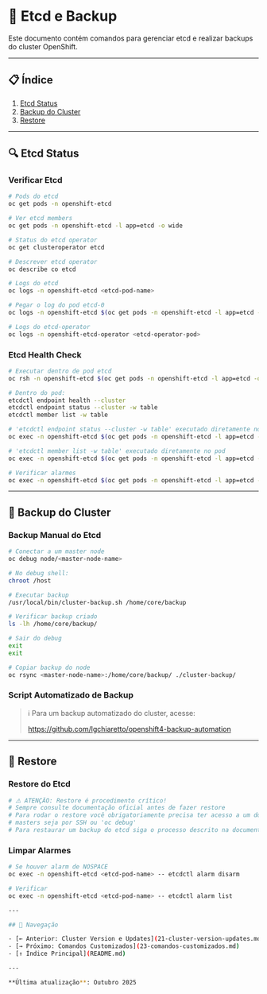 # 💾 Etcd e Backup

Este documento contém comandos para gerenciar etcd e realizar backups do cluster OpenShift.

---

## 📋 Índice

1. [Etcd Status](#etcd-status)
2. [Backup do Cluster](#backup-do-cluster)
3. [Restore](#restore)

---

## 🔍 Etcd Status

### Verificar Etcd
```bash
# Pods do etcd
oc get pods -n openshift-etcd
```

```bash
# Ver etcd members
oc get pods -n openshift-etcd -l app=etcd -o wide
```

```bash
# Status do etcd operator
oc get clusteroperator etcd
```

```bash
# Descrever etcd operator
oc describe co etcd
```

```bash ignore-test
# Logs do etcd
oc logs -n openshift-etcd <etcd-pod-name>
```

```bash ignore-test
# Pegar o log do pod etcd-0
oc logs -n openshift-etcd $(oc get pods -n openshift-etcd -l app=etcd -o jsonpath='{.items[0].metadata.name}')
```

```bash ignore-test
# Logs do etcd-operator
oc logs -n openshift-etcd-operator <etcd-operator-pod>
```

### Etcd Health Check
```bash ignore-test
# Executar dentro de pod etcd
oc rsh -n openshift-etcd $(oc get pods -n openshift-etcd -l app=etcd -o jsonpath='{.items[0].metadata.name}')
```

```bash ignore-test
# Dentro do pod:
etcdctl endpoint health --cluster
etcdctl endpoint status --cluster -w table
etcdctl member list -w table
```

```bash ignore-test
# 'etcdctl endpoint status --cluster -w table' executado diretamente no pod
oc exec -n openshift-etcd $(oc get pods -n openshift-etcd -l app=etcd -o jsonpath='{.items[0].metadata.name}') -- etcdctl endpoint status --cluster -w table
```

```bash ignore-test
# 'etcdctl member list -w table' executado diretamente no pod
oc exec -n openshift-etcd $(oc get pods -n openshift-etcd -l app=etcd -o jsonpath='{.items[1].metadata.name}') -- etcdctl member list -w table
```

```bash ignore-test
# Verificar alarmes
oc exec -n openshift-etcd $(oc get pods -n openshift-etcd -l app=etcd -o jsonpath='{.items[0].metadata.name}') -- etcdctl alarm list
```

---

## 💾 Backup do Cluster

### Backup Manual do Etcd
```bash ignore-test
# Conectar a um master node
oc debug node/<master-node-name>
```

```bash ignore-test
# No debug shell:
chroot /host
```

```bash ignore-test
# Executar backup
/usr/local/bin/cluster-backup.sh /home/core/backup
```

```bash ignore-test
# Verificar backup criado
ls -lh /home/core/backup/
```

```bash ignore-test
# Sair do debug
exit
exit
```

```bash ignore-test
# Copiar backup do node
oc rsync <master-node-name>:/home/core/backup/ ./cluster-backup/
```

### Script Automatizado de Backup

> ℹ️ Para um backup automatizado do cluster, acesse:
>
> https://github.com/lgchiaretto/openshift4-backup-automation

---

## 🔄 Restore

### Restore do Etcd
```bash ignore-test
# ⚠️ ATENÇÃO: Restore é procedimento crítico!
# Sempre consulte documentação oficial antes de fazer restore
# Para rodar o restore você obrigatoriamente precisa ter acesso a um dos 
# masters seja por SSH ou 'oc debug'
# Para restaurar um backup do etcd siga o processo descrito na documentação oficial 
```

### Limpar Alarmes
```bash ignore-test
# Se houver alarm de NOSPACE
oc exec -n openshift-etcd <etcd-pod-name> -- etcdctl alarm disarm
```

```bash
# Verificar
oc exec -n openshift-etcd <etcd-pod-name> -- etcdctl alarm list

---

## 📖 Navegação

- [← Anterior: Cluster Version e Updates](21-cluster-version-updates.md)
- [→ Próximo: Comandos Customizados](23-comandos-customizados.md)
- [↑ Índice Principal](README.md)

---

**Última atualização**: Outubro 2025
